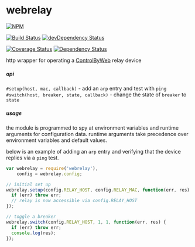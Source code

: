 
# webrelay

[![NPM](https://nodei.co/npm/webrelay.png?compact=true)](https://nodei.co/npm/webrelay/)

[![Build Status](https://travis-ci.org/io-digital/webrelay.svg)](https://travis-ci.org/io-digital/webrelay)
[![devDependency Status](https://david-dm.org/io-digital/webrelay/dev-status.svg)](https://david-dm.org/io-digital/webrelay#info=devDependencies)

[![Coverage Status](https://coveralls.io/repos/io-digital/webrelay/badge.svg?branch=master)](https://coveralls.io/r/io-digital/webrelay?branch=master)
[![Dependency Status](https://david-dm.org/io-digital/webrelay.svg)](https://david-dm.org/io-digital/webrelay)

http wrapper for operating a [ControlByWeb](http://www.controlbyweb.com/) relay device

##### api

`#setup(host, mac, callback)` - add an `arp` entry and test with `ping`
`#switch(host, breaker, state, callback)` - change the state of `breaker` to `state`

##### usage

the module is programmed to spy at environment variables and runtime arguments for configuration data. runtime arguments take precedence over environment variables and default values.

below is an example of adding an `arp` entry and verifying that the device replies via a `ping` test.

```js
var webrelay = require('webrelay'),
    config = webrelay.config;

// initial set up
webrelay.setup(config.RELAY_HOST, config.RELAY_MAC, function(err, res) {
  if (err) throw err;
  // relay is now accessible via config.RELAY_HOST
});

// toggle a breaker
webrelay.switch(config.RELAY_HOST, 1, 1, function(err, res) {
  if (err) throw err;
  console.log(res);
});
```
